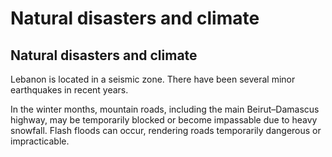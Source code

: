 # Natural disasters and climate

## Natural disasters and climate

Lebanon is located in a seismic zone. There have been several minor earthquakes in recent years.

In the winter months, mountain roads, including the main Beirut–Damascus highway, may be temporarily blocked or become impassable due to heavy snowfall. Flash floods can occur, rendering roads temporarily dangerous or impracticable.